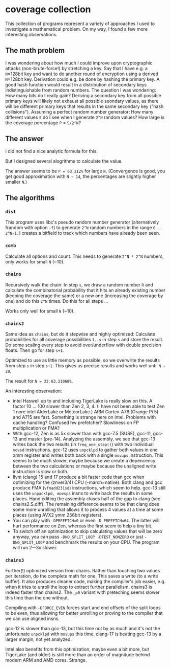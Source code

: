 # coverage collection

This collection of programs represent a variety of approaches I used
to investigate a mathematical problem. On my way, I found a few more
interesting observations.

## The math problem

I was wondering about how much I could improve upon cryptographic
attacks (non-brute-force!) by stretching a key. Say that I have e.g.
a `N`=128bit key and want to do another round of encryption using a derived
`N`=128bit key. Derivation could e.g. be done by hashing the primary key.
A good hash function would result in a distribution of secondary keys
indistinguishable from random numbers. The question I was wondering:
How many bits do I really gain? Deriving a secondary key from all
possible primary keys will likely not exhaust all possible seondary
values, as there will be different primary keys that results in the
same secondary key ("hash collisions"). Assuming a perfect random
number generator: How many different values `S` do I see when I generate
`2^N` random values? How large is the coverage percentage `P` = `S/2^N`?

## The answer

I did not find a nice analytic formula for this.

But I designed several alogrithms to calculate the value.

The answer seems to be `P = 63.212%` for large `N`.
(Convergence is good, you get good approximation with `N ~ 14`,
 the percentages are slightly higher smaller `N`.)

## The algorithms

### `dist`

This program uses libc's pseudo random number generator (alternatively
frandom with option `-f`) to generate `2^N` random numbers in the range
`0 .. 2^N-1`. I creates a bitfield to track which numbers have already
been seen.

###  `comb`

Calculate all options and count.
This needs to generate `2^N * 2^N` numbers, only works for small `N`
(~10).

### `chains`

Recursively walk the chain: In step `s`, we draw a random number `R` and
calculate the combinatorial probability that it hits an already existing
number (keeping the coverage the same) or a new one (increasing the coverage
by one) and do this `2^N` times. Do this for all steps ...

Works only well for small `N` (~10).

### `chains2`

Same idea as `chains`, but do it stepwise and highly optimized: Calculate
probabilities for all coverage possibilities `1..s` in step `s` and store
the result. Do some scaling every step to avoid over/underflow with double
precision floats.
Then go for step `s+1`.

Optimized to use as little memory as possible, so we overwrite the results
from step `s` in step `s+1`.
This gives us precise results and works well until `N ~ 20`.

The result for `N = 22`: `63.21060%`.

An interesting observation:
* intel Haswell up to and including TigerLake is really slow on this.
  A factor 10 ... 100 slower than Zen 2, 3, 4. (I have not been able
  to test Zen 1 nore intel AlderLake or MeteorLake.) ARM Cortex-A76
  (Orange Pi 5) and A715 are fast.
  Something is strange here on intel. Problems with cache handling?
  Confused hw prefetcher? Slowliness on FP multiplication or FMA?
* With gcc-12, Zen is as 5x slower than with gcc-7.5 (SUSE), gcc-11,
  gcc-13 and master (pre-14). Analyzing the assembly, we see that
  gcc-13 writes back the two results (in `freq_one_step()`) with
  two individual `movsd` instructions. gcc-12 uses `unpcklpd`
  to gather both values in one xmm register and writes both back
  with a single `movups` instruction. This seems to be much slower,
  maybe because we create a depencency between the two calculations
  or maybe because the unaligned write instruction is slow or both.
* llvm (clang) 15 and 17 produce a bit faster code than gcc when
  optimizing for the (znver3/4) CPU (-march=native).
  Both clang and gcc produce FMA (`vfmadd231sd`) instructions, which
  seem to help. gcc-13 still uses the `unpacklpd, movups` insns to
  write back the results in some places. Hand editing the assembly
  closes half of the gap to clang (see chains2.S.diff).
  The remaining difference seems to be that clang does some more
  unrolling that allows it to process 4 values at a time at some
  places (using AVX2 ymm 256bit registers).
* You can play with `-DPREFETCH=0` or even `-D PREFETCH=64`. The latter
  will hurt performance on Zen, whereas the first seem to help a tiny
  bit.
* To switch off an optimization to skip calculating values that will be
  zero anyway, you can pass `-DNO_SPLIT_LOOP -DTEST_NONZERO` or just
  `-DNO_SPLIT_LOOP` and benchmark the results on your CPU. The program
  will run 2--3x slower.

### `chains3`

Further(!) optimized version from chains.
Rather than touching two values per iteration, do the complete
math for one. This saves a write (to a write buffer).
It also produces cleaner code, making the compiler's job easier,
e.g. when it tries to unroll the loop to extract further parallelism.
chains3 is indeed faster than chains2. The `_p0` variant with
preteching seems slower this time than the one without.

Compiling with `-DFORCE_EVEN` forces start and end offsets of
the split loops to be even, thus allowing for better unrolling
or proving to the compiler that we can use aligned insns.

gcc-12 is slower than gcc-13, but this time not by as much and it's
not the unfortunate `unpcklpd` with `movups` this time.
clang-17 is beating gcc-13 by a larger margin, not yet analyzed.

Intel also benefits from this optimization, maybe even a bit more,
but TigerLake (and older) is still more than an order of magnitude
behind modern ARM and AMD cores. Strange.
